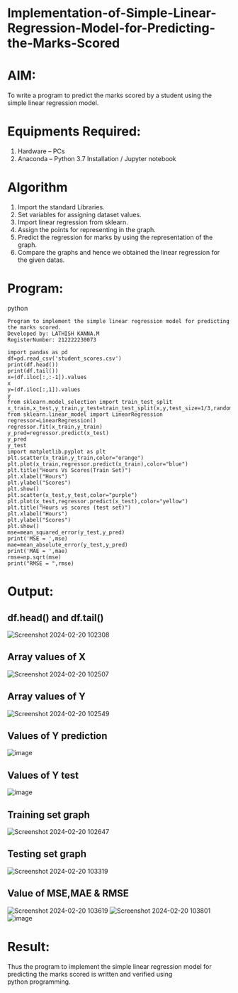 # Implementation-of-Simple-Linear-Regression-Model-for-Predicting-the-Marks-Scored

# AIM:
To write a program to predict the marks scored by a student using the simple linear regression model.

# Equipments Required:
1. Hardware – PCs
2. Anaconda – Python 3.7 Installation / Jupyter notebook

# Algorithm
1. Import the standard Libraries.
2. Set variables for assigning dataset values.
3. Import linear regression from sklearn.
4. Assign the points for representing in the graph.
5. Predict the regression for marks by using the representation of the graph.
6. Compare the graphs and hence we obtained the linear regression for the given datas.

# Program:
python
```
Program to implement the simple linear regression model for predicting the marks scored.
Developed by: LATHISH KANNA.M
RegisterNumber: 212222230073

import pandas as pd
df=pd.read_csv('student_scores.csv')
print(df.head())
print(df.tail())
x=(df.iloc[:,:-1]).values
x
y=(df.iloc[:,1]).values
y
from sklearn.model_selection import train_test_split
x_train,x_test,y_train,y_test=train_test_split(x,y,test_size=1/3,random_state=0)
from sklearn.linear_model import LinearRegression
regressor=LinearRegression()
regressor.fit(x_train,y_train)
y_pred=regressor.predict(x_test)
y_pred
y_test
import matplotlib.pyplot as plt
plt.scatter(x_train,y_train,color="orange")
plt.plot(x_train,regressor.predict(x_train),color="blue")
plt.title("Hours Vs Scores(Train Set)")
plt.xlabel("Hours")
plt.ylabel("Scores")
plt.show()
plt.scatter(x_test,y_test,color="purple")
plt.plot(x_test,regressor.predict(x_test),color="yellow")
plt.title("Hours vs scores (test set)")
plt.xlabel("Hours")
plt.ylabel("Scores")
plt.show()
mse=mean_squared_error(y_test,y_pred)
print('MSE = ',mse)
mae=mean_absolute_error(y_test,y_pred)
print('MAE = ',mae)
rmse=np.sqrt(mse)
print("RMSE = ",rmse)
```

# Output:

## df.head() and df.tail()
![Screenshot 2024-02-20 102308](https://github.com/Hariveeraprasad-2006/Implementation-of-Simple-Linear-Regression-Model-for-Predicting-the-Marks-Scored/assets/145049988/b8510e62-cdb5-4bcb-934f-97e0be965990)
## Array values of X
![Screenshot 2024-02-20 102507](https://github.com/Hariveeraprasad-2006/Implementation-of-Simple-Linear-Regression-Model-for-Predicting-the-Marks-Scored/assets/145049988/27467469-ee6d-451b-b62c-1f5dfc544a5c)
## Array values of Y
![Screenshot 2024-02-20 102549](https://github.com/Hariveeraprasad-2006/Implementation-of-Simple-Linear-Regression-Model-for-Predicting-the-Marks-Scored/assets/145049988/80d0ebe8-14c1-41bd-aa1d-05b32670d003)
## Values of Y prediction
![image](https://github.com/Hariveeraprasad-2006/Implementation-of-Simple-Linear-Regression-Model-for-Predicting-the-Marks-Scored/assets/145049988/ba471633-9e4e-4f6b-8a35-3c917453006f)
## Values of Y test
![image](https://github.com/Hariveeraprasad-2006/Implementation-of-Simple-Linear-Regression-Model-for-Predicting-the-Marks-Scored/assets/145049988/c9ef0661-3d82-4b6a-9cdc-a3e41f69fca6)
## Training set graph
![Screenshot 2024-02-20 102647](https://github.com/Hariveeraprasad-2006/Implementation-of-Simple-Linear-Regression-Model-for-Predicting-the-Marks-Scored/assets/145049988/f09332bc-b092-4ea9-80ae-de7494dd1076)
## Testing set graph
![Screenshot 2024-02-20 103319](https://github.com/Hariveeraprasad-2006/Implementation-of-Simple-Linear-Regression-Model-for-Predicting-the-Marks-Scored/assets/145049988/21fbef8c-faa4-41b6-9947-2d9f1d3fcab4)
## Value of MSE,MAE & RMSE

![Screenshot 2024-02-20 103619](https://github.com/Hariveeraprasad-2006/Implementation-of-Simple-Linear-Regression-Model-for-Predicting-the-Marks-Scored/assets/145049988/50f33b3c-2313-4509-909d-9240c0671b9b)
![Screenshot 2024-02-20 103801](https://github.com/Hariveeraprasad-2006/Implementation-of-Simple-Linear-Regression-Model-for-Predicting-the-Marks-Scored/assets/145049988/a9cf92e6-b548-4393-9617-4278e46a4f80)
![image](https://github.com/Hariveeraprasad-2006/Implementation-of-Simple-Linear-Regression-Model-for-Predicting-the-Marks-Scored/assets/145049988/be6053cf-0ea8-4aa4-8835-311c6f6f9c3d)

# Result:
Thus the program to implement the simple linear regression model for predicting the marks scored is written and verified using python programming.
